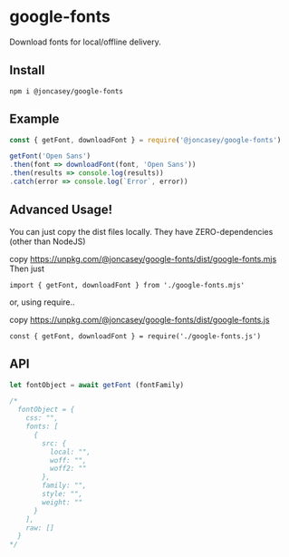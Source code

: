 # google-fonts

Download fonts for local/offline delivery.

## Install
```
npm i @joncasey/google-fonts
```

## Example

```javascript
const { getFont, downloadFont } = require('@joncasey/google-fonts')

getFont('Open Sans')
.then(font => downloadFont(font, 'Open Sans'))
.then(results => console.log(results))
.catch(error => console.log(`Error`, error))
```

## Advanced Usage!

You can just copy the dist files locally.
They have ZERO-dependencies (other than NodeJS)

copy https://unpkg.com/@joncasey/google-fonts/dist/google-fonts.mjs
Then just
````
import { getFont, downloadFont } from './google-fonts.mjs'
````
or, using require..

copy https://unpkg.com/@joncasey/google-fonts/dist/google-fonts.js

````
const { getFont, downloadFont } = require('./google-fonts.js')
````

## API

```javascript
let fontObject = await getFont (fontFamily)

/*
  fontObject = {
    css: "",
    fonts: [
      {
        src: {
          local: "",
          woff: "",
          woff2: ""
        },
        family: "",
        style: "",
        weight: ""
      }
    ],
    raw: []
  }
*/
```